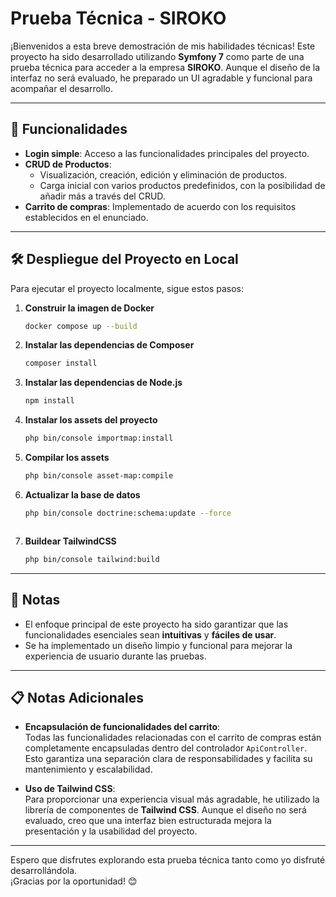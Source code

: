 
# Prueba Técnica - SIROKO

¡Bienvenidos a esta breve demostración de mis habilidades técnicas! Este proyecto ha sido desarrollado utilizando **Symfony 7** como parte de una prueba técnica para acceder a la empresa **SIROKO**. Aunque el diseño de la interfaz no será evaluado, he preparado un UI agradable y funcional para acompañar el desarrollo.

---

## 🚀 Funcionalidades

- **Login simple**: Acceso a las funcionalidades principales del proyecto.
- **CRUD de Productos**:
    - Visualización, creación, edición y eliminación de productos.
    - Carga inicial con varios productos predefinidos, con la posibilidad de añadir más a través del CRUD.
- **Carrito de compras**: Implementado de acuerdo con los requisitos establecidos en el enunciado.

---

## 🛠️ Despliegue del Proyecto en Local

Para ejecutar el proyecto localmente, sigue estos pasos:

1. **Construir la imagen de Docker**
   ```bash
   docker compose up --build
   ```

2. **Instalar las dependencias de Composer**
   ```bash
   composer install
   ```

3. **Instalar las dependencias de Node.js**
   ```bash
   npm install
   ```

4. **Instalar los assets del proyecto**
   ```bash
   php bin/console importmap:install
   ```

5. **Compilar los assets**
   ```bash
   php bin/console asset-map:compile
   ```

6. **Actualizar la base de datos**
   ```bash
   php bin/console doctrine:schema:update --force
   ```
   ```

6. **Buildear TailwindCSS**
   ```bash
   php bin/console tailwind:build
   ```

---

## 🌟 Notas

- El enfoque principal de este proyecto ha sido garantizar que las funcionalidades esenciales sean **intuitivas** y **fáciles de usar**.
- Se ha implementado un diseño limpio y funcional para mejorar la experiencia de usuario durante las pruebas.

---

## 📋 Notas Adicionales

- **Encapsulación de funcionalidades del carrito**:  
  Todas las funcionalidades relacionadas con el carrito de compras están completamente encapsuladas dentro del controlador `ApiController`. Esto garantiza una separación clara de responsabilidades y facilita su mantenimiento y escalabilidad.

- **Uso de Tailwind CSS**:  
  Para proporcionar una experiencia visual más agradable, he utilizado la librería de componentes de **Tailwind CSS**. Aunque el diseño no será evaluado, creo que una interfaz bien estructurada mejora la presentación y la usabilidad del proyecto.

---

Espero que disfrutes explorando esta prueba técnica tanto como yo disfruté desarrollándola.  
¡Gracias por la oportunidad! 😊
